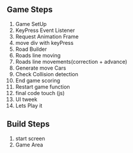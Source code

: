 ## Game Steps

1. Game SetUp
2. KeyPress Event Listener
3. Request Animation Frame
4. move div with keyPress
5. Road Builder
6. Roads line moving
7. Roads line movements(correction + advance)
8. Generate move Cars
9. Check Collision detection
10. End game scoring
11. Restart game function
12. final code touch (js)
13. UI tweek
14. Lets Play it

## Build Steps
1. start screen
2. Game Area
